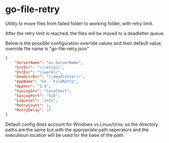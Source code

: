 # go-file-retry
Utility to move files from failed folder to working folder, with retry limit.

After the retry limit is reached, the files will be moved to a deadletter queue.

Below is the possible configuration override values and their default value, override file name is "go-file-retry.json"
```json
{
	"ServerName": "os.ServerName",
	"SrcDir": "\\retry\\",
	"DstDir": "\\work\\",
	"DeadLtrDir": "\\deadletter\\",
	"AppName": "Go - FileRetry",
	"AppVer": "1.0",
	"SysLogSrv": "localhost",
	"SysLogPort": "514",
	"LogLevel": "info",
	"RetryCount": 1,
	"RetryDelay": 15
}
```

Default config does account for Windows vs Linux/Unix, so the directory paths are the same but with the appropriate path seperators and the executioun location will be used for the base of the path.  


